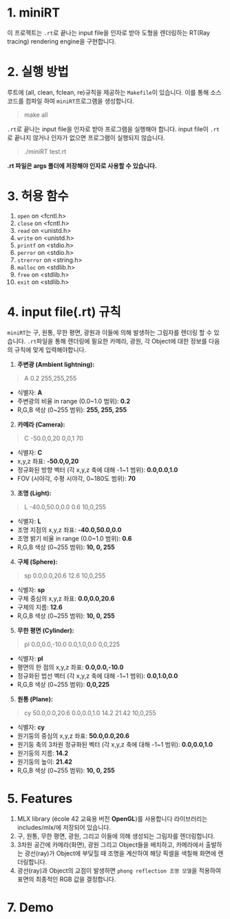 # 1. miniRT

이 프로젝트는 `.rt`로 끝나는 input file을 인자로 받아 도형을 렌더링하는 RT(Ray tracing) rendering engine을 구현합니다.

# 2. 실행 방법

루트에 (all, clean, fclean, re)규칙을 제공하는 `Makefile`이 있습니다. 이를 통해 소스 코드를 컴파일 하여 `miniRT`프로그램을 생성합니다.
> make all

`.rt`로 끝나는 input file을 인자로 받아 프로그램을 실행해야 합니다. input file이 `.rt`로 끝나지 않거나 인자가 없으면 프로그램이 실행되지 않습니다.
> ./miniRT test.rt

**.rt 파일은 args 폴더에 저장해야 인자로 사용할 수 있습니다.**

# 3. 허용 함수

1. `open` on \<fcntl.h>
2. `close` on \<fcntl.h>
3. `read` on \<unistd.h>
4. `write` on \<unistd.h>
5. `printf` on \<stdio.h>
6. `perror` on \<stdio.h>
7. `strerror` on \<string.h>
8. `malloc` on \<stdlib.h>
9. `free` on \<stdlib.h>
10. `exit` on \<stdlib.h>

# 4. input file(.rt) 규칙

`miniRT`는 구, 원통, 무한 평면, 광원과 이들에 의해 발생하는 그림자를 렌더링 할 수 있습니다.
`.rt`파일을 통해 렌더링에 필요한 카메라, 광원, 각 Object에 대한 정보를 다음의 규칙에 맞게 입력해야합니다. 

1. **주변광 (Ambient lightning):**
> A 0.2   255,255,255
- 식별자: **A**
- 주변광의 비율 in range (0.0~1.0 범위): **0.2**
- R,G,B 색상 (0~255 범위): **255, 255, 255**


2. **카메라 (Camera):**
> C -50.0,0,20   0,0,1   70
- 식별자: **C**
- x,y,z 좌표: **-50.0,0,20**
- 정규화된 방향 벡터 (각 x,y,z 축에 대해 -1~1 범위): **0.0,0.0,1.0**
- FOV (시야각, 수평 시야각, 0~180도 범위): **70**


3. **조명 (Light):**
> L -40.0,50.0,0.0   0.6   10,0,255
- 식별자: **L**
- 조명 지점의 x,y,z 좌표: **-40.0,50.0,0.0**
- 조명 밝기 비율 in range (0.0~1.0 범위): **0.6**
- R,G,B 색상 (0~255 범위): **10, 0, 255**


4. **구체 (Sphere):**
> sp 0.0,0.0,20.6   12.6   10,0,255
- 식별자: **sp**
- 구체 중심의 x,y,z 좌표: **0.0,0.0,20.6**
- 구체의 지름: **12.6**
- R,G,B 색상 (0~255 범위): **10, 0, 255**


5. **무한 평면 (Cylinder):**
> pl 0.0,0.0,-10.0   0.0,1.0,0.0   0,0,225
- 식별자: **pl**
- 평면의 한 점의 x,y,z 좌표: **0.0,0.0,-10.0**
- 정규화된 법선 벡터 (각 x,y,z 축에 대해 -1~1 범위): **0.0,1.0,0.0**
- R,G,B 색상 (0~255 범위): **0,0,225**


5. **원통 (Plane):**
> cy 50.0,0.0,20.6   0.0,0.0,1.0   14.2   21.42   10,0,255
- 식별자: **cy**
- 원기둥의 중심의 x,y,z 좌표: **50.0,0.0,20.6**
- 원기둥 축의 3차원 정규화된 벡터 (각 x,y,z 축에 대해 -1~1 범위): **0.0,0.0,1.0**
- 원기둥의 지름: **14.2**
- 원기둥의 높이: **21.42**
- R,G,B 색상 (0~255 범위): **10, 0, 255**


# 5. Features

1. MLX library (école 42 교육용 버전 **OpenGL**)를 사용합니다 라이브러리는 includes/mlx/에 저장되어 있습니다.
2. 구, 원통, 무한 평면, 광원, 그리고 이들에 의해 생성되는 그림자를 렌더링합니다.
3. 3차원 공간에 카메라(화면), 광원 그리고 Object들을 배치하고, 카메라에서 출발하는 광선(ray)가 Object에 부딪힐 때 조명을 계산하여 해당 픽셀을 색칠해 화면에 렌더링합니다.
4. 광선(ray)과 Object의 교점이 발생하면 `phong reflection 조명 모델`을 적용하여 표면의 최종적인 RGB 값을 결정합니다.


# 7. Demo

